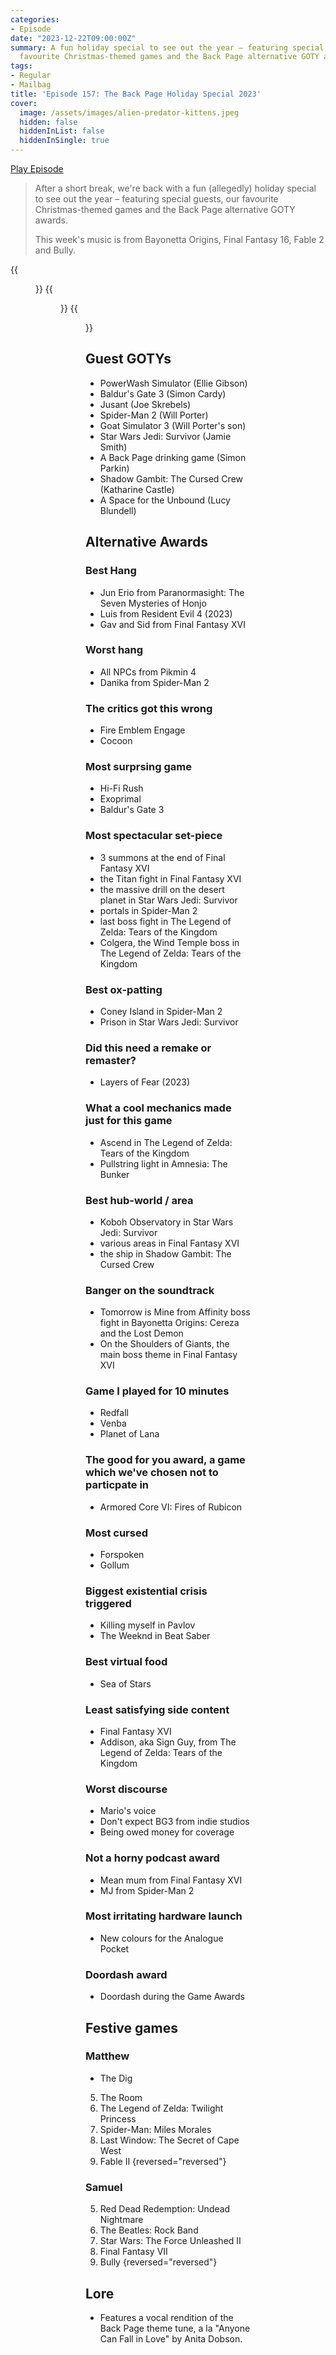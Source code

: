 ```yaml
---
categories:
- Episode
date: "2023-12-22T09:00:00Z"
summary: A fun holiday special to see out the year – featuring special guests, our
  favourite Christmas-themed games and the Back Page alternative GOTY awards.
tags:
- Regular
- Mailbag
title: 'Episode 157: The Back Page Holiday Special 2023'
cover: 
  image: /assets/images/alien-predator-kittens.jpeg
  hidden: false
  hiddenInList: false
  hiddenInSingle: true
---
```


[Play Episode](https://www.patreon.com/posts/episode-157-back-94989086)
> After a short break, we're back with a fun (allegedly) holiday special to see out the year – featuring special guests, our favourite Christmas-themed games and the Back Page alternative GOTY awards.
>
> This week's music is from Bayonetta Origins, Final Fantasy 16, Fable 2 and Bully.

{{<figure 
    src="/assets/images/predator-credits.jpeg" 
    caption="The energy of our past guests turning up in our Xmas special" 
    alt="Predator Credits" >}}
{{<figure 
    src="/assets/images/alien-predator-kittens.jpeg" 
    caption="Image credit: RyanPlugs" 
    alt="Alien vs Predator vs Kittens" >}}
{{<figure 
    src="/assets/images/legends-of-wwii.jpeg" 
    caption="Naeslyn's Wii Calendar" 
    alt="Naeslyn's Wii Calendar" >}}

## Guest GOTYs
- PowerWash Simulator (Ellie Gibson)
- Baldur's Gate 3 (Simon Cardy)
- Jusant (Joe Skrebels)
- Spider-Man 2 (Will Porter)
- Goat Simulator 3 (Will Porter's son)
- Star Wars Jedi: Survivor (Jamie Smith)
- A Back Page drinking game (Simon Parkin)
- Shadow Gambit: The Cursed Crew (Katharine Castle)
- A Space for the Unbound (Lucy Blundell)

## Alternative Awards

### Best Hang
- Jun Erio from Paranormasight: The Seven Mysteries of Honjo
- Luis from Resident Evil 4 (2023)
- Gav and Sid from Final Fantasy XVI

### Worst hang
- All NPCs from Pikmin 4
- Danika from Spider-Man 2

### The critics got this wrong
- Fire Emblem Engage
- Cocoon

### Most surprsing game
- Hi-Fi Rush
- Exoprimal
- Baldur's Gate 3

### Most spectacular set-piece
- 3 summons at the end of Final Fantasy XVI
- the Titan fight in Final Fantasy XVI
- the massive drill on the desert planet in Star Wars Jedi: Survivor
- portals in Spider-Man 2
- last boss fight in The Legend of Zelda: Tears of the Kingdom
- Colgera, the Wind Temple boss in The Legend of Zelda: Tears of the Kingdom

### Best ox-patting
- Coney Island in Spider-Man 2
- Prison in Star Wars Jedi: Survivor

### Did this need a remake or remaster?
- Layers of Fear (2023)

### What a cool mechanics made just for this game
- Ascend in The Legend of Zelda: Tears of the Kingdom
- Pullstring light in Amnesia: The Bunker

### Best hub-world / area
- Koboh Observatory in Star Wars Jedi: Survivor
- various areas in Final Fantasy XVI
- the ship in Shadow Gambit: The Cursed Crew

### Banger on the soundtrack
- Tomorrow is Mine from Affinity boss fight in Bayonetta Origins: Cereza and the Lost Demon
- On the Shoulders of Giants, the main boss theme in Final Fantasy XVI

### Game I played for 10 minutes
- Redfall
- Venba
- Planet of Lana

### The good for you award, a game which we've chosen not to particpate in
- Armored Core VI: Fires of Rubicon

### Most cursed
- Forspoken
- Gollum

### Biggest existential crisis triggered
- Killing myself in Pavlov
- The Weeknd in Beat Saber

### Best virtual food
- Sea of Stars

### Least satisfying side content
- Final Fantasy XVI
- Addison, aka Sign Guy, from The Legend of Zelda: Tears of the Kingdom

### Worst discourse
- Mario's voice
- Don't expect BG3 from indie studios
- Being owed money for coverage

### Not a horny podcast award
- Mean mum from Final Fantasy XVI
- MJ from Spider-Man 2

### Most irritating hardware launch
- New colours for the Analogue Pocket

### Doordash award
- Doordash during the Game Awards

## Festive games

### Matthew

- The Dig

5. The Room
4. The Legend of Zelda: Twilight Princess
3. Spider-Man: Miles Morales
2. Last Window: The Secret of Cape West
1. Fable II
{reversed="reversed"}

### Samuel

5. Red Dead Redemption: Undead Nightmare
4. The Beatles: Rock Band
3. Star Wars: The Force Unleashed II
2. Final Fantasy VII
1. Bully
{reversed="reversed"}

## Lore
- Features a vocal rendition of the Back Page theme tune, a la "Anyone Can Fall in Love" by Anita Dobson.